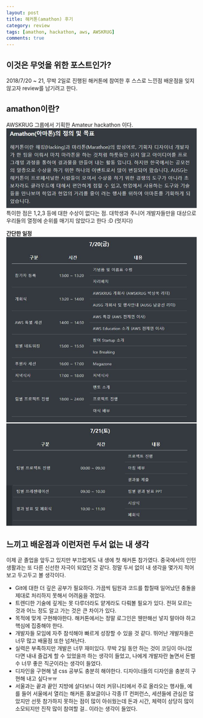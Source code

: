 ```yaml
---
layout: post
title: 해커톤(amathon) 후기
category: review
tags: [amathon, hackathon, aws, AWSKRUG]
comments: true
---
```


## 이것은 무엇을 위한 포스트인가?
2018/7/20 ~ 21, 무박 2일로 진행된 해커톤에 참여한 후 스스로 느낀점 배운점을 잊지 않고자 review를 남기려고 한다.

## amathon이란?
AWSKRUG 그룹에서 기획한  Amateur hackathon 이다. ![amathon 정의](/public/img/amathon/amathon.JPG) 특이한 점은 1,2,3 등에 대한 수상이 없다는 점. 대학생과 주니어 개발자들만을 대상으로 우리들의 열정에 순위를 매기지 않았다고 한다 :D (멋지다) 

**간단한 일정**
![session1](/public/img/amathon/session1.JPG) ![session2](/public/img/amathon/session2.JPG) 

## 느끼고 배운점과 이런저런 두서 없는 내 생각
이제 곧 졸업을 앞두고 있지만 부끄럽게도 내 생에 첫 해커톤 참가였다. 중국에서의 인턴생활과는 또 다른 신선한 자극이 되었던 것 같다.
정말 두서 없이 내 생각을 몇가지 적어보고 두고두고 볼 생각이다.
* Git에 대한 더 깊은 공부가 필요하다. 가끔씩 팀원과 코드를 합칠때 일어났던 충돌을 제대로 처리하지 못해서 어려움을 겪었다.
* 트렌디한 기술에 깊게는 못 다루더라도 얕게라도 다뤄볼 필요가 있다. 전혀 모르는 것과 어느 정도 알고 가는 것은 큰 차이가 있다.
* 목적에 맞게 구현해야한다. 해커톤에서는 정말 로그인은 웬만해선 넣지 말아야 하고 핵심에 집중해야 한다. 
* 개발자들 모임에 자주 참석해야 빠르게 성장할 수 있을 것 같다. 뛰어난 개발자들은 너무 많고 배울점 또한 넘쳐난다. 
* 실력은 부족하지만 개발은 너무 재미있다. 무박 2일 동안 하는 것이 코딩이 아니었다면 내내 즐겁게 할 수 있었을까 하는 생각이 들었고, 나에게 개발자란 놀면서 돈벌수 너무 좋은 직군이라는 생각이 들었다.
* 디자인을 구현해 낼 css 공부도 충분히 해야한다. 디자이너들의 디자인을 충분히 구현해 내고 싶다ㅠㅠ 
* 서울과는 끝과 끝인 지방에 살다보니 여러 커뮤니티에서 주로 올라오는 행사들, 예를 들어 서울에서 열리는 해커톤 홍보글이나 각종 IT 컨퍼런스, 세션들에 관심은 많았지만 선뜻 참가하지 못하는 점이 많이 아쉬웠는데 돈과 시간, 체력이 상당히 많이 소모되지만 진작 많이 참여할 걸.. 이라는 생각이 들었다. 

